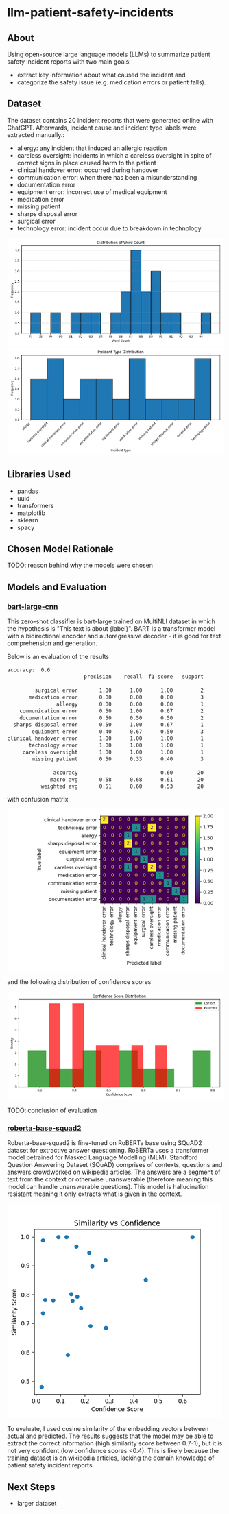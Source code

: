 # llm-patient-safety-incidents

## About
Using open-source large language models (LLMs) to summarize patient safety incident reports with two main goals:
- extract key information about what caused the incident and
- categorize the safety issue (e.g. medication errors or patient falls).

## Dataset
The dataset contains 20 incident reports that were generated online with ChatGPT. Afterwards, incident cause and incident type labels were extracted manually.:
- allergy: any incident that induced an allergic reaction
- careless oversight: incidents in which a careless oversight in spite of correct signs in place caused harm to the patient
- clinical handover error: occurred during handover
- communication error: when there has been a misunderstanding
- documentation error
- equipment error: incorrect use of medical equipment
- medication error
- missing patient
- sharps disposal error
- surgical error
- technology error: incident occur due to breakdown in technology


![word count](diagrams/word_counts.png)
![incident types](diagrams/incident_types.png)


## Libraries Used
- pandas
- uuid
- transformers
- matplotlib
- sklearn
- spacy

## Chosen Model Rationale
TODO: reason behind why the models were chosen

## Models and Evaluation
### [bart-large-cnn](https://huggingface.co/facebook/bart-large-cnn)
This zero-shot classifier is bart-large trained on MultiNLI dataset in which the hypothesis is "This text is about {label}". BART is a transformer model with a bidirectional encoder and autoregressive decoder - it is good for text comprehension and generation.

Below is an evaluation of the results
```
accuracy:  0.6
                         precision    recall  f1-score   support

         surgical error       1.00      1.00      1.00         2
       medication error       0.00      0.00      0.00         3
                allergy       0.00      0.00      0.00         1
    communication error       0.50      1.00      0.67         2
    documentation error       0.50      0.50      0.50         2
  sharps disposal error       0.50      1.00      0.67         1
        equipment error       0.40      0.67      0.50         3
clinical handover error       1.00      1.00      1.00         1
       technology error       1.00      1.00      1.00         1
     careless oversight       1.00      1.00      1.00         1
        missing patient       0.50      0.33      0.40         3

               accuracy                           0.60        20
              macro avg       0.58      0.68      0.61        20
           weighted avg       0.51      0.60      0.53        20
```

with confusion matrix

![bart cm](diagrams/bart_cm.png)

and the following distribution of confidence scores

![bart confidence scores distribution](diagrams/bart_confidence_distribution.png)

TODO: conclusion of evaluation

### [roberta-base-squad2](https://huggingface.co/deepset/roberta-base-squad2)
Roberta-base-squad2 is fine-tuned on RoBERTa base using SQuAD2 dataset for extractive answer questioning. RoBERTa uses a transformer model petrained for Masked Language Modelling (MLM). Standford Question Answering Dataset (SQuAD) comprises of contexts, questions and answers crowdworked on wikipedia articles. The answers are a segment of text from the context or otherwise unanswerable (therefore meaning this model can handle unanswerable questions). This model is hallucination resistant meaning it only extracts what is given in the context.


![roberta similarity vs confidence](diagrams/roberta_sim_conf.png)

To evaluate, I used cosine similarity of the embedding vectors between actual and predicted. The results suggests that the model may be able to extract the correct information (high similarity score between 0.7-1), but it is not very confident (low confidence scores <0.4). This is likely because the training dataset is on wikipedia articles, lacking the domain knowledge of patient safety incident reports.

## Next Steps
- larger dataset